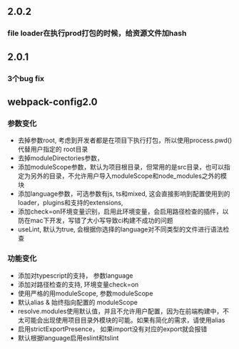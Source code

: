 
## 2.0.2

### file loader在执行prod打包的时候，给资源文件加hash

## 2.0.1

### 3个bug fix

## webpack-config2.0 

### 参数变化

* 去掉参数root, 考虑到开发者都是在项目下执行打包，所以使用process.pwd()代替用户指定的 root目录
* 去掉moduleDirectories参数，
* 添加moduleScope参数，默认为项目根目录，但常用的是src目录，也可以指定为另外的目录，不允许用户导入moduleScope和node_modules之外的模块
* 添加language参数，可选参数有js, ts和mixed, 这会直接影响到配置使用到的loader，plugins和支持的extensions, 
* 添加check=on环境变量识别，启用此环境变量，会启用路径检查的插件，以防在mac下开发，写错了大小写导致ci构建不成功的问题
* useLint, 默认为true, 会根据你选择的language对不同类型的文件进行语法检查

### 功能变化 
* 添加对typescript的支持， 参数language
* 添加对路径检查的支持, 环境变量check=on
* 使用严格的用moduleScope, 参数moduleScope
* 默认alias & 始终指向配置的 moduleScope
* resolve.modules使用默认值，并且不允许用户配置，因为在前端构建中，不太可能会出现使用项目目录外模块的可能。如果有简化的需求，请使用alias
* 启用strictExportPresence， 如果import没有对应的export就会报错
* 默认根据language启用eslint和tslint